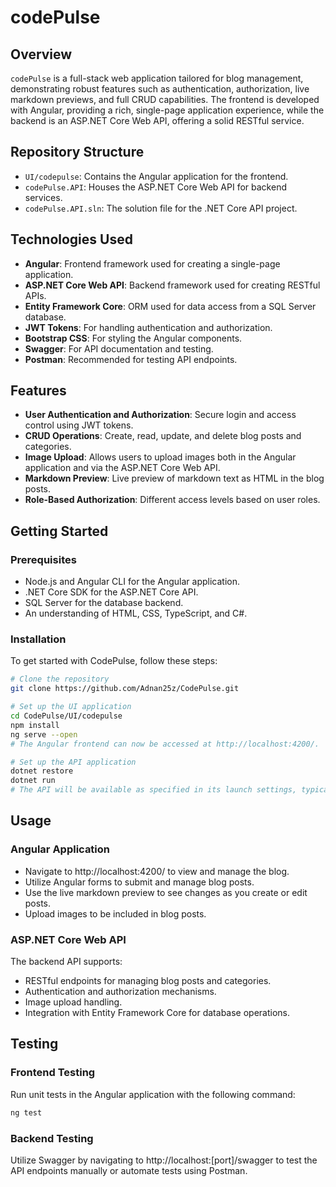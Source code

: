 # codePulse

## Overview

`codePulse` is a full-stack web application tailored for blog management, demonstrating robust features such as authentication, authorization, live markdown previews, and full CRUD capabilities. The frontend is developed with Angular, providing a rich, single-page application experience, while the backend is an ASP.NET Core Web API, offering a solid RESTful service.

## Repository Structure

- `UI/codepulse`: Contains the Angular application for the frontend.
- `codePulse.API`: Houses the ASP.NET Core Web API for backend services.
- `codePulse.API.sln`: The solution file for the .NET Core API project.

## Technologies Used

- **Angular**: Frontend framework used for creating a single-page application.
- **ASP.NET Core Web API**: Backend framework used for creating RESTful APIs.
- **Entity Framework Core**: ORM used for data access from a SQL Server database.
- **JWT Tokens**: For handling authentication and authorization.
- **Bootstrap CSS**: For styling the Angular components.
- **Swagger**: For API documentation and testing.
- **Postman**: Recommended for testing API endpoints.

## Features

- **User Authentication and Authorization**: Secure login and access control using JWT tokens.
- **CRUD Operations**: Create, read, update, and delete blog posts and categories.
- **Image Upload**: Allows users to upload images both in the Angular application and via the ASP.NET Core Web API.
- **Markdown Preview**: Live preview of markdown text as HTML in the blog posts.
- **Role-Based Authorization**: Different access levels based on user roles.

## Getting Started

### Prerequisites

- Node.js and Angular CLI for the Angular application.
- .NET Core SDK for the ASP.NET Core API.
- SQL Server for the database backend.
- An understanding of HTML, CSS, TypeScript, and C#.

### Installation

To get started with CodePulse, follow these steps:
```bash
# Clone the repository
git clone https://github.com/Adnan25z/CodePulse.git

# Set up the UI application
cd CodePulse/UI/codepulse
npm install
ng serve --open
# The Angular frontend can now be accessed at http://localhost:4200/.

# Set up the API application
dotnet restore
dotnet run
# The API will be available as specified in its launch settings, typically http://localhost:<port>/.
```

## Usage

### Angular Application

- Navigate to http://localhost:4200/ to view and manage the blog.
- Utilize Angular forms to submit and manage blog posts.
- Use the live markdown preview to see changes as you create or edit posts.
- Upload images to be included in blog posts.
  
### ASP.NET Core Web API 

The backend API supports:
- RESTful endpoints for managing blog posts and categories.
- Authentication and authorization mechanisms.
- Image upload handling.
- Integration with Entity Framework Core for database operations.

## Testing

### Frontend Testing

Run unit tests in the Angular application with the following command:
```bash
ng test
```

### Backend Testing
Utilize Swagger by navigating to http://localhost:[port]/swagger to test the API endpoints manually or automate tests using Postman.
